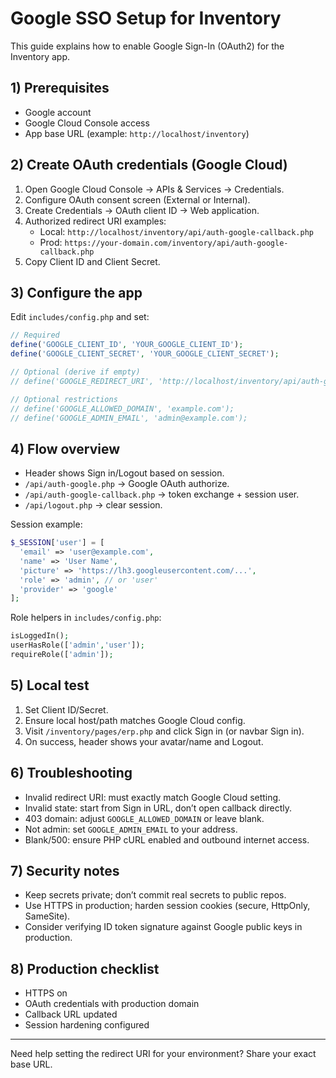 # Google SSO Setup for Inventory

This guide explains how to enable Google Sign-In (OAuth2) for the Inventory app.

## 1) Prerequisites
- Google account
- Google Cloud Console access
- App base URL (example: `http://localhost/inventory`)

## 2) Create OAuth credentials (Google Cloud)
1. Open Google Cloud Console -> APIs & Services -> Credentials.
2. Configure OAuth consent screen (External or Internal).
3. Create Credentials -> OAuth client ID -> Web application.
4. Authorized redirect URI examples:
   - Local: `http://localhost/inventory/api/auth-google-callback.php`
   - Prod: `https://your-domain.com/inventory/api/auth-google-callback.php`
5. Copy Client ID and Client Secret.

## 3) Configure the app
Edit `includes/config.php` and set:

```php
// Required
define('GOOGLE_CLIENT_ID', 'YOUR_GOOGLE_CLIENT_ID');
define('GOOGLE_CLIENT_SECRET', 'YOUR_GOOGLE_CLIENT_SECRET');

// Optional (derive if empty)
// define('GOOGLE_REDIRECT_URI', 'http://localhost/inventory/api/auth-google-callback.php');

// Optional restrictions
// define('GOOGLE_ALLOWED_DOMAIN', 'example.com');
// define('GOOGLE_ADMIN_EMAIL', 'admin@example.com');
```

## 4) Flow overview
- Header shows Sign in/Logout based on session.
- `/api/auth-google.php` -> Google OAuth authorize.
- `/api/auth-google-callback.php` -> token exchange + session user.
- `/api/logout.php` -> clear session.

Session example:
```php
$_SESSION['user'] = [
  'email' => 'user@example.com',
  'name' => 'User Name',
  'picture' => 'https://lh3.googleusercontent.com/...',
  'role' => 'admin', // or 'user'
  'provider' => 'google'
];
```

Role helpers in `includes/config.php`:
```php
isLoggedIn();
userHasRole(['admin','user']);
requireRole(['admin']);
```

## 5) Local test
1. Set Client ID/Secret.
2. Ensure local host/path matches Google Cloud config.
3. Visit `/inventory/pages/erp.php` and click Sign in (or navbar Sign in).
4. On success, header shows your avatar/name and Logout.

## 6) Troubleshooting
- Invalid redirect URI: must exactly match Google Cloud setting.
- Invalid state: start from Sign in URL, don’t open callback directly.
- 403 domain: adjust `GOOGLE_ALLOWED_DOMAIN` or leave blank.
- Not admin: set `GOOGLE_ADMIN_EMAIL` to your address.
- Blank/500: ensure PHP cURL enabled and outbound internet access.

## 7) Security notes
- Keep secrets private; don’t commit real secrets to public repos.
- Use HTTPS in production; harden session cookies (secure, HttpOnly, SameSite).
- Consider verifying ID token signature against Google public keys in production.

## 8) Production checklist
- HTTPS on
- OAuth credentials with production domain
- Callback URL updated
- Session hardening configured

---
Need help setting the redirect URI for your environment? Share your exact base URL.
